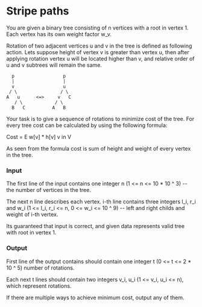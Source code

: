 # Stripe paths

You are given a binary tree consisting of n vertices with a root in vertex 1. Each vertex has its own weight factor w_v. 

Rotation of two adjacent vertices u and v in the tree is defined as following action. Lets suppose height of vertex v is greater than vertex u, then after applying rotation vertex u will be located higher than v, and relative order of u and v subtrees will remain the same.

      p                  p
      |                  |
      v                  u
     / \                / \
    A   u      <=>     v   C
       / \            / \
      B   C          A   B


Your task is to give a sequence of rotations to minimize cost of the tree. For every tree cost can be calculated by using the following formula:
       
Cost =   E    w[v] * h[v]
      v in V

As seen from the formula cost is sum of height and weight of every vertex in the tree.


### Input

The first line of the input contains one integer n (1 <= n <= 10 * 10 ^ 3) -- the number of vertices in the tree.

The next n line describes each vertex. i-th line contains three integers l_i, r_i and w_i (1 <= l_i, r_i <= n, 0 <= w_i <= 10 ^ 9) -- left and right childs and weight of i-th vertex.

Its guaranteed that input is correct, and given data represents valid tree with root in vertex 1.


### Output

First line of the output contains should contain one integer t (0 <= t <= 2 * 10 ^ 5) number of rotations.

Each next t lines should contain two integers v_i, u_i (1 <= v_i, u_i <= n), which represent rotations.

If there are multiple ways to achieve minimum cost, output any of them.

